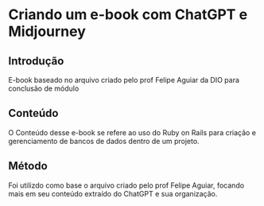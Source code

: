 # Criando um e-book com ChatGPT e Midjourney

## Introdução

E-book baseado no arquivo criado pelo prof Felipe Aguiar da DIO para conclusão de módulo

## Conteúdo

O Conteúdo desse e-book se refere ao uso do Ruby on Rails para criação e gerenciamento de bancos de dados dentro de um projeto.

## Método

Foi utilizdo como base o arquivo criado pelo prof Felipe Aguiar, focando mais em seu conteúdo extraído do ChatGPT e sua organização. 

